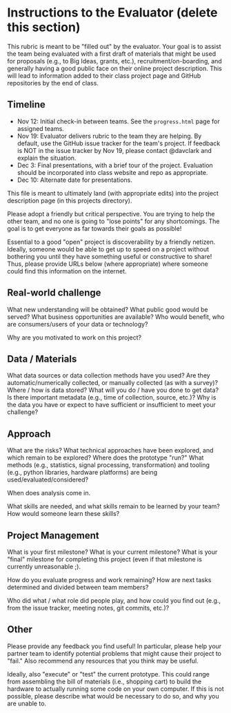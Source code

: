 # Instructions to the Evaluator (delete this section)

This rubric is meant to be "filled out" by the evaluator. Your goal is to
assist the team being evaluated with a first draft of materials that might be
used for proposals (e.g., to Big Ideas, grants, etc.), recruitment/on-boarding,
and generally having a good public face on their online project description.
This will lead to information added to their class project page and GitHub
repositories by the end of class.

## Timeline

- Nov 12: Initial check-in between teams. See the `progress.html` page for
  assigned teams.
- Nov 19: Evaluator delivers rubric to the team they are helping. By default,
  use the GitHub issue tracker for the team's project. If feedback is NOT in
  the issue tracker by Nov 19, please contact @davclark and explain the
  situation.
- Dec 3: Final presentations, with a brief tour of the project. Evaluation
  should be incorporated into class website and repo as appropriate.
- Dec 10: Alternate date for presentations.

This file is meant to ultimately land (with appropriate edits) into the
project description page (in this projects directory).

Please adopt a friendly but critical perspective. You are trying to help the
other team, and no one is going to "lose points" for any shortcomings. The goal
is to get everyone as far towards their goals as possible!

Essential to a good "open" project is discoverability by a friendly netizen.
Ideally, someone would be able to get up to speed on a project without
bothering you until they have something useful or constructive to share! Thus,
please provide URLs below (where appropriate) where someone could find this
information on the internet.

## Real-world challenge

What new understanding will be obtained? What public good would be served? What
business opportunities are available? Who would benefit, who are
consumers/users of your data or technology?

Why are you motivated to work on this project?

## Data / Materials

What data sources or data collection methods have you used? Are they
automatic/numerically collected, or manually collected (as with a survey)?
Where / how is data stored? What will you do / have you done to get data? Is
there important metadata (e.g., time of collection, source, etc.)? Why is the
data you have or expect to have sufficient or insufficient to meet your
challenge?

## Approach

What are the risks? What technical approaches have been explored, and which
remain to be explored? Where does the prototype "run?" What methods (e.g.,
statistics, signal processing, transformation) and tooling (e.g., python
libraries, hardware platforms) are being used/evaluated/considered?

When does analysis come in.

What skills are needed, and what skills remain to be learned by your team? How
would someone learn these skills?

## Project Management

What is your first milestone? What is your current milestone? What is your
"final" milestone for completing this project (even if that milestone is
currently unreasonable ;).

How do you evaluate progress and work remaining? How are next tasks determined
and divided between team members?

Who did what / what role did people play, and how could you find out (e.g.,
from the issue tracker, meeting notes, git commits, etc.)?

## Other

Please provide any feedback you find useful! In particular, please help your
partner team to identify potential problems that might cause their project to
"fail." Also recommend any resources that you think may be useful.

Ideally, also "execute" or "test" the current prototype. This could range from
assembling the bill of materials (i.e., shopping cart) to build the hardware to
actually running some code on your own computer. If this is not possible,
please describe what would be necessary to do so, and why you are unable to.
